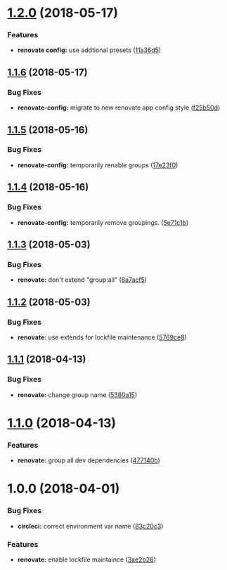 <a name="1.2.0"></a>
# [1.2.0](https://github.com/mi11er-net/renovate-config/compare/v1.1.6...v1.2.0) (2018-05-17)


### Features

* **renovate config:** use addtional presets ([11a36d5](https://github.com/mi11er-net/renovate-config/commit/11a36d5))

<a name="1.1.6"></a>
## [1.1.6](https://github.com/mi11er-net/renovate-config/compare/v1.1.5...v1.1.6) (2018-05-17)


### Bug Fixes

* **renovate-config:** migrate to new renovate app config style ([f25b50d](https://github.com/mi11er-net/renovate-config/commit/f25b50d))

<a name="1.1.5"></a>
## [1.1.5](https://github.com/mi11er-net/renovate-config/compare/v1.1.4...v1.1.5) (2018-05-16)


### Bug Fixes

* **renovate-config:** temporarily renable groups ([17e23f0](https://github.com/mi11er-net/renovate-config/commit/17e23f0))

<a name="1.1.4"></a>
## [1.1.4](https://github.com/mi11er-net/renovate-config/compare/v1.1.3...v1.1.4) (2018-05-16)


### Bug Fixes

* **renovate-config:** temporarily remove groupings. ([5e71c1b](https://github.com/mi11er-net/renovate-config/commit/5e71c1b))

<a name="1.1.3"></a>
## [1.1.3](https://github.com/mi11er-net/renovate-config/compare/v1.1.2...v1.1.3) (2018-05-03)


### Bug Fixes

* **renovate:** don't extend "group:all" ([8a7acf5](https://github.com/mi11er-net/renovate-config/commit/8a7acf5))

<a name="1.1.2"></a>
## [1.1.2](https://github.com/mi11er-net/renovate-config/compare/v1.1.1...v1.1.2) (2018-05-03)


### Bug Fixes

* **renovate:** use extends for lockfile maintenance ([5769ce8](https://github.com/mi11er-net/renovate-config/commit/5769ce8))

<a name="1.1.1"></a>
## [1.1.1](https://github.com/mi11er-net/renovate-config/compare/v1.1.0...v1.1.1) (2018-04-13)


### Bug Fixes

* **renovate:** change group name ([5380a15](https://github.com/mi11er-net/renovate-config/commit/5380a15))

<a name="1.1.0"></a>
# [1.1.0](https://github.com/mi11er-net/renovate-config/compare/v1.0.0...v1.1.0) (2018-04-13)


### Features

* **renovate:** group all dev dependencies ([477140b](https://github.com/mi11er-net/renovate-config/commit/477140b))

<a name="1.0.0"></a>
# 1.0.0 (2018-04-01)


### Bug Fixes

* **circleci:** correct environment var name ([83c20c3](https://github.com/mi11er-net/renovate-config/commit/83c20c3))


### Features

* **renovate:** enable lockfile maintaince ([3ae2b26](https://github.com/mi11er-net/renovate-config/commit/3ae2b26))
